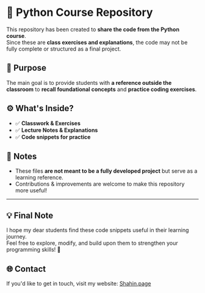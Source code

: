 # 🐍 Python Course Repository  

This repository has been created to **share the code from the Python course**.  
Since these are **class exercises and explanations**, the code may not be fully complete or structured as a final project.  

## 🎯 Purpose  
The main goal is to provide students with **a reference outside the classroom** to **recall foundational concepts** and **practice coding exercises**.  

## ⚙️ What's Inside?  
- ✅ **Classwork & Exercises**  
- ✅ **Lecture Notes & Explanations**  
- ✅ **Code snippets for practice**  

## 📌 Notes  
- These files **are not meant to be a fully developed project** but serve as a learning reference.  
- Contributions & improvements are welcome to make this repository more useful!  

---
## 💡 Final Note  
I hope my dear students find these code snippets useful in their learning journey.  
Feel free to explore, modify, and build upon them to strengthen your programming skills! 🚀  


## 🌐 Contact  
If you'd like to get in touch, visit my website: [Shahin.page](https://shahin.page)
